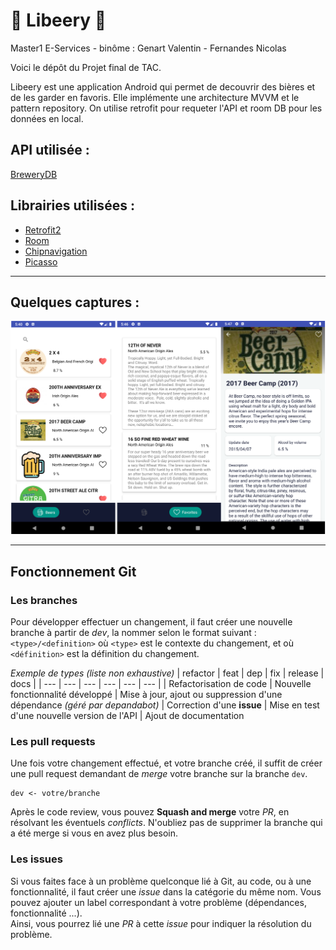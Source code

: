 # 🍺 Libeery 🍺

Master1 E-Services - binôme : Genart Valentin - Fernandes Nicolas

Voici le dépôt du Projet final de TAC.

Libeery est une application Android qui permet de decouvrir des bières et de les garder en favoris. Elle implémente une architecture MVVM et le pattern repository.
On utilise retrofit pour requeter l'API et room DB pour les données en local.

## API utilisée :
[BreweryDB](https://www.brewerydb.com/developers/docs/endpoint/beer-index)

## Librairies utilisées :
- [Retrofit2](https://square.github.io/retrofit/)
- [Room](https://developer.android.com/training/data-storage/room)
- [Chipnavigation](https://github.com/ismaeldivita/chip-navigation-bar)
- [Picasso](https://square.github.io/picasso/)
---
## Quelques captures :

![screenshots](./screenshots.png)

---

## Fonctionnement Git

### Les branches

Pour développer effectuer un changement, il faut créer une nouvelle branche à partir de *dev*, la nommer selon le format suivant : `<type>/<definition>` où `<type>` est
le contexte du changement, et où `<définition>` est la définition du changement.

*Exemple de types (liste non exhaustive)*
| refactor | feat | dep | fix | release | docs |
| --- | --- | --- | --- | --- | --- |
| Refactorisation de code | Nouvelle fonctionnalité développé | Mise à jour, ajout ou suppression d'une dépendance *(géré par depandabot)* | Correction d'une **issue** | Mise en test d'une nouvelle version de l'API | Ajout de documentation


### Les pull requests

Une fois votre changement effectué, et votre branche créé, il suffit de créer une pull request demandant de *merge* votre branche sur la branche `dev`. 

    dev <- votre/branche
    
Après le code review, vous pouvez **Squash and merge** votre *PR*, en résolvant les éventuels *conflicts*. 
N'oubliez pas de supprimer la branche qui a été merge si vous en avez plus besoin.
  
### Les issues

Si vous faites face à un problème quelconque lié à Git, au code, ou à une fonctionnalité, il faut créer une *issue* dans la catégorie du même nom. Vous pouvez
ajouter un label correspondant à votre problème (dépendances, fonctionnalité ...).<br/>
Ainsi, vous pourrez lié une *PR* à cette *issue* pour indiquer la résolution du problème.

